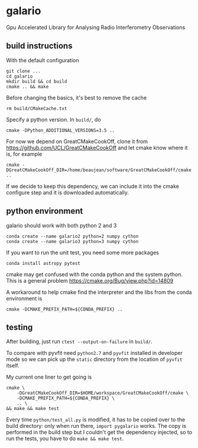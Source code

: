 galario
=======
Gpu Accelerated Library for Analysing Radio Interferometry Observations

build instructions
------------------

With the default configuration

    git clone ...
    cd galario
    mkdir build && cd build
    cmake .. && make

Before changing the basics, it's best to remove the cache

    rm build/CMakeCache.txt

Specify a python version. In `build/`, do

    cmake -DPython_ADDITIONAL_VERSIONS=3.5 ..

For now we depend on GreatCMakeCookOff, clone it from https://github.com/UCL/GreatCMakeCookOff and let cmake know where it is, for example

    cmake -DGreatCMakeCookOff_DIR=/home/beaujean/software/GreatCMakeCookOff/cmake ..

If we decide to keep this dependency, we can include it into the cmake configure step and it is downloaded automatically.

python environment
------------------

galario should work with both python 2 and 3

    conda create --name galario2 python=2 numpy cython
    conda create --name galario3 python=3 numpy cython

If you want to run the unit test, you need some more packages

    conda install astropy pytest

cmake may get confused with the conda python and the system
python. This is a general problem
https://cmake.org/Bug/view.php?id=14809

A workaround to help cmake find the interpreter and the libs from the
conda environment is

    cmake -DCMAKE_PREFIX_PATH=${CONDA_PREFIX} ..

testing
-------

After building, just run `ctest --output-on-failure` in `build/`.

To compare with pyvfit need `python2.7` and `pyvfit` installed in
developer mode so we can pick up the `static` directory from the
location of `pyvfit` itself.

My current one liner to get going is

    cmake \
        -DGreatCMakeCookOff_DIR=$HOME/workspace/GreatCMakeCookOff/cmake \
        -DCMAKE_PREFIX_PATH=${CONDA_PREFIX} \
        .. \
    && make && make test

Every time `python/test_all.py` is modified, it has to be copied over
to the build directory: only when run there, `import pygalario`
works. The copy is performed in the build step but I couldn't get the
dependency injected, so to run the tests, you have to do `make && make
test`.

